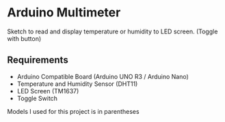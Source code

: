 # Arduino Multimeter
Sketch to read and display temperature or humidity to LED screen. (Toggle with button)

## Requirements

- Arduino Compatible Board (Arduino UNO R3 / Arduino Nano)
- Temperature and Humidity Sensor (DHT11)
- LED Screen (TM1637)
- Toggle Switch

Models I used for this project is in parentheses
